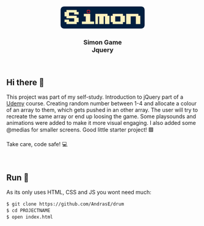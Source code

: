 <br>
<p align="center">
  <a href="https://andrase.github.io/simongame/" target="_blank" rel="noopener noreferrer">
  <img src="https://github.com/AndrasE/raw-readme/blob/main/simon-readme-img.png?raw=true" width="220px">
  </a>
</p>
<h3 align="center">
  Simon Game
  <br>
  Jquery
</h3>

<br>

## Hi there 👋

This project was part of my self-study. Introduction to jQuery part of a <a href="https://www.udemy.com/course/the-complete-web-development-bootcamp" target="_blank" rel="noopener noreferrer">Udemy</a> course. Creating random number between 1-4 and allocate a colour of an array to them, which gets pushed in an other array. The user will try to recreate the same array or end up loosing the game. Some playsounds and animations were added to make it more visual engaging. I also added some @medias for smaller screens. Good little starter project! 🟩
  
Take care, code safe! 💻

<br>

## Run 🚀
As its only uses HTML, CSS and JS you wont need much:

```sh
$ git clone https://github.com/AndrasE/drum
$ cd PROJECTNAME
$ open index.html
```

